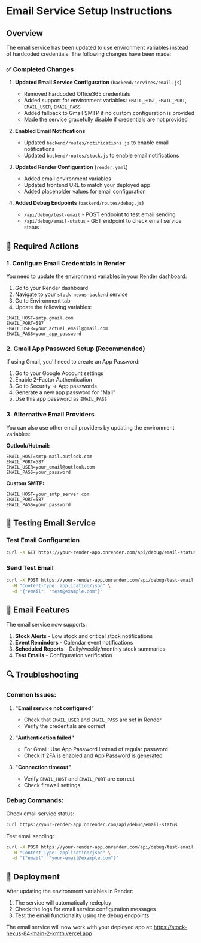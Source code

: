 # Email Service Setup Instructions

## Overview
The email service has been updated to use environment variables instead of hardcoded credentials. The following changes have been made:

### ✅ Completed Changes

1. **Updated Email Service Configuration** (`backend/services/email.js`)
   - Removed hardcoded Office365 credentials
   - Added support for environment variables: `EMAIL_HOST`, `EMAIL_PORT`, `EMAIL_USER`, `EMAIL_PASS`
   - Added fallback to Gmail SMTP if no custom configuration is provided
   - Made the service gracefully disable if credentials are not provided

2. **Enabled Email Notifications**
   - Updated `backend/routes/notifications.js` to enable email notifications
   - Updated `backend/routes/stock.js` to enable email notifications

3. **Updated Render Configuration** (`render.yaml`)
   - Added email environment variables
   - Updated frontend URL to match your deployed app
   - Added placeholder values for email configuration

4. **Added Debug Endpoints** (`backend/routes/debug.js`)
   - `/api/debug/test-email` - POST endpoint to test email sending
   - `/api/debug/email-status` - GET endpoint to check email service status

## 🔧 Required Actions

### 1. Configure Email Credentials in Render

You need to update the environment variables in your Render dashboard:

1. Go to your Render dashboard
2. Navigate to your `stock-nexus-backend` service
3. Go to Environment tab
4. Update the following variables:

```
EMAIL_HOST=smtp.gmail.com
EMAIL_PORT=587
EMAIL_USER=your_actual_email@gmail.com
EMAIL_PASS=your_app_password
```

### 2. Gmail App Password Setup (Recommended)

If using Gmail, you'll need to create an App Password:

1. Go to your Google Account settings
2. Enable 2-Factor Authentication
3. Go to Security → App passwords
4. Generate a new app password for "Mail"
5. Use this app password as `EMAIL_PASS`

### 3. Alternative Email Providers

You can also use other email providers by updating the environment variables:

**Outlook/Hotmail:**
```
EMAIL_HOST=smtp-mail.outlook.com
EMAIL_PORT=587
EMAIL_USER=your_email@outlook.com
EMAIL_PASS=your_password
```

**Custom SMTP:**
```
EMAIL_HOST=your_smtp_server.com
EMAIL_PORT=587
EMAIL_PASS=your_password
```

## 🧪 Testing Email Service

### Test Email Configuration
```bash
curl -X GET https://your-render-app.onrender.com/api/debug/email-status
```

### Send Test Email
```bash
curl -X POST https://your-render-app.onrender.com/api/debug/test-email \
  -H "Content-Type: application/json" \
  -d '{"email": "test@example.com"}'
```

## 📧 Email Features

The email service now supports:

1. **Stock Alerts** - Low stock and critical stock notifications
2. **Event Reminders** - Calendar event notifications
3. **Scheduled Reports** - Daily/weekly/monthly stock summaries
4. **Test Emails** - Configuration verification

## 🔍 Troubleshooting

### Common Issues:

1. **"Email service not configured"**
   - Check that `EMAIL_USER` and `EMAIL_PASS` are set in Render
   - Verify the credentials are correct

2. **"Authentication failed"**
   - For Gmail: Use App Password instead of regular password
   - Check if 2FA is enabled and App Password is generated

3. **"Connection timeout"**
   - Verify `EMAIL_HOST` and `EMAIL_PORT` are correct
   - Check firewall settings

### Debug Commands:

Check email service status:
```bash
curl https://your-render-app.onrender.com/api/debug/email-status
```

Test email sending:
```bash
curl -X POST https://your-render-app.onrender.com/api/debug/test-email \
  -H "Content-Type: application/json" \
  -d '{"email": "your-email@example.com"}'
```

## 🚀 Deployment

After updating the environment variables in Render:

1. The service will automatically redeploy
2. Check the logs for email service configuration messages
3. Test the email functionality using the debug endpoints

The email service will now work with your deployed app at: https://stock-nexus-84-main-2-kmth.vercel.app
